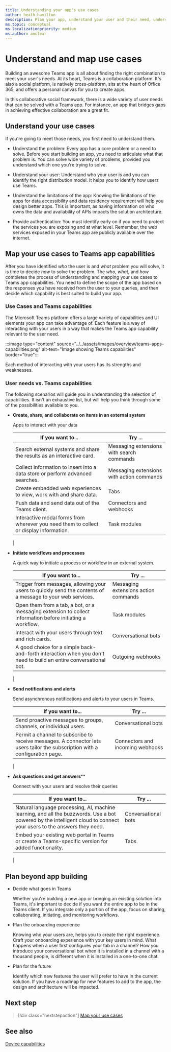 ```yaml
---
title: Understanding your app's use cases
author: heath-hamilton
description: Plan your app, understand your user and their need, understand the user problems that your app would solve, plan user authentication and their onboarding experience
ms.topic: conceptual
ms.localizationpriority: medium
ms.author: anclear
---
```


# Understand and map use cases

Building an awesome Teams app is all about finding the right combination to meet your user's needs. At its heart, Teams is a collaboration platform. It's also a social platform, is natively cross-platform, sits at the heart of Office 365, and offers a personal canvas for you to create apps.

In this collaborative social framework, there is a wide variety of user needs that can be solved with a Teams app. For instance, an app that bridges gaps in achieving effective collaboration are a great fit.

## Understand your use cases
If you're going to meet those needs, you first need to understand them.

- Understand the problem: Every app has a core problem or a need to solve. Before you start building an app, you need to articulate what that problem is. You can solve wide variety of problems, provided you understand which one you're trying to solve.

- Understand your user: Understand who your user is and you can identify the right distribution model. It helps you to identify how users use Teams.

- Understand the limitations of the app: Knowing the limitations of the apps for data accessibility and data residency requirement will help you design better apps. This is important, as having information on who owns the data and availability of APIs impacts the solution architecture.

- Provide authentication: You must identify early on if you need to protect the services you are exposing and at what level. Remember, the web services exposed in your Teams app are publicly available over the internet.

## Map your use cases to Teams app capabilities

After you have identified *who* the user is and *what* problem you will solve, it is time to decide *how* to solve the problem. The *who*, *what*, and *how* completes the process of understanding and mapping your use cases to Teams app capabilities. You need to define the scope of the app based on the responses you have received from the user to your queries, and then decide which capability is best suited to build your app.

### Use Cases and Teams capabilities

The Microsoft Teams platform offers a large variety of capabilities and UI elements your app can take advantage of. Each feature is a way of interacting with your users in a way that makes the Teams app capability relevant to the user need.

:::image type="content" source="../../assets/images/overview/teams-apps-capabilities.png" alt-text="Image showing Teams capabilities" border="true":::

Each method of interacting with your users has its strengths and weaknesses.

### User needs vs. Teams capabilities  

The following scenarios will guide you in understanding the selection of capabilities. It isn't an exhaustive list, but will help you think through some of the possibilities available to you.

- **Create, share, and collaborate on items in an external system**

    Apps to interact with your data

    | **If you want to...** | **Try ...** |
    | --- | --- |
    | Search external systems and share the results as an interactive card. | Messaging extensions with search commands |
    | Collect information to insert into a data store or perform advanced searches. | Messaging extensions with action commands |
    | Create embedded web experiences to view, work with and share data. | Tabs |
    | Push data and send data out of the Teams client. | Connectors and webhooks|
    | Interactive modal forms from wherever you need them to collect or display information. | Task modules |
    |

- **Initiate workflows and processes**

    A quick way to initiate a process or workflow in an external system.
    
    | **If you want to...** | **Try ...** |
    | --- | --- |
    | Trigger from messages, allowing your users to quickly send the contents of a message to your web services. | Messaging extensions action commands |
    | Open them from a tab, a bot, or a messaging extension to collect information before initiating a workflow. | Task modules |
    | Interact with your users through text and rich cards. | Conversational bots |
    | A good choice for a simple back-and-forth interaction when you don't need to build an entire conversational bot. |  Outgoing webhooks |
    |

- **Send notifications and alerts**

    Send asynchronous notifications and alerts to your users in Teams.
    
    | **If you want to...** | **Try ...** |
    | --- | --- |
    | Send proactive messages to groups, channels, or individual users. | Conversational bots |
    | Permit a channel to subscribe to receive messages. A connector lets users tailor the subscription with a configuration page. | Connectors and incoming webhooks |
    |

- **Ask questions and get answers**</summary>**

    Connect with your users and resolve their queries
    
    | **If you want to...** | **Try ...** |
    | --- | --- |
    | Natural language processing, AI, machine learning, and all the buzzwords. Use a bot powered by the intelligent cloud to connect your users to the answers they need. | Conversational bots |
    | Embed your existing web portal in Teams or create a Teams-specific version for added functionality. | Tabs |
    |

## Plan beyond app building

- Decide what goes in Teams

    Whether you're building a new app or bringing an existing solution into Teams, it's important to decide if you want the entire app to be in the Teams client. If you integrate only a portion of the app, focus on sharing, collaborating, initiating, and monitoring workflows.

- Plan the onboarding experience

    Knowing who your users are, helps you to create the right experience. Craft your onboarding experience with your key users in mind. What happens when a user first configures your tab in a channel? How you introduce your conversational bot when it is installed in a channel with a thousand people, is different when it is installed in a one-to-one chat.

- Plan for the future

    Identify which new features the user will prefer to have in the current solution. If you have a roadmap for new features to add to the app, the design and architecture will be impacted.

## Next step

> [!div class="nextstepaction"]
> [Map your use cases](../../concepts/design/map-use-cases.md)

## See also

[Device capabilities](~/concepts/device-capabilities/device-capabilities-overview.md)
